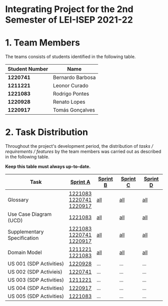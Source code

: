 # Integrating Project for the 2nd Semester of LEI-ISEP 2021-22

# 1. Team Members

The teams consists of students identified in the following table.

| Student Number | Name             |
|----------------|------------------|
| **1220741**    | Bernardo Barbosa |
| **1211221**    | Leonor Curado    |
| **1221083**    | Rodrigo Pontes   |
| **1220928**    | Renato Lopes     |
| **1220917**    | Tomás Gonçalves  |




# 2. Task Distribution ###

Throughout the project's development period, the distribution of _tasks / requirements / features_ by the team members
was carried out as described in the following table.

**Keep this table must always up-to-date.**

| Task                        | [Sprint A](Sprint-A/Sprint-A.md)                                                                                        | [Sprint B](sprintB/Readme.md)                                                              | [Sprint C](sprintC/Readme.md)                                                              | [Sprint D](sprintD/Readme.md)                                                              |
|-----------------------------|-------------------------------------------------------------------------------------------------------------------------|--------------------------------------------------------------------------------------------|--------------------------------------------------------------------------------------------|--------------------------------------------------------------------------------------------|
| Glossary                    | [1221083<br/>1220741<br/>1220917](Sprint-A/global-artifacts/01.requirements-engineering/glossary.md)                    | [all](sprintB/global-artifacts/00.engineering-requirements/glossary.md)                    | [all](sprintC/global-artifacts/00.engineering-requirements/glossary.md)                    | [all](sprintD/global-artifacts/00.engineering-requirements/glossary.md)                    |
| Use Case Diagram (UCD)      | [1221083](Sprint-A/global-artifacts/01.requirements-engineering/use-case-diagram.md)                                    | [all](sprintB/global-artifacts/00.engineering-requirements/use-case-diagram.md)            | [all](sprintC/global-artifacts/00.engineering-requirements/use-case-diagram.md)            | [all](sprintD/global-artifacts/00.engineering-requirements/use-case-diagram.md)            |
| Supplementary Specification | [1221083<br/>1220741<br/>1220917](Sprint-A/global-artifacts/01.requirements-engineering/supplementary-specification.md) | [all](sprintB/global-artifacts/00.engineering-requirements/supplementary-specification.md) | [all](sprintC/global-artifacts/00.engineering-requirements/supplementary-specification.md) | [all](sprintD/global-artifacts/00.engineering-requirements/supplementary-specification.md) |
| Domain Model                | [1211221<br/>1221083](Sprint-A/global-artifacts/02.analysis/project-analysis.md)                                        | [all](sprintB/global-artifacts/01.analysis/analysis.md)                                    | [all](sprintC/global-artifacts/01.analysis/analysis.md)                                    | [all](sprintD/global-artifacts/01.analysis/analysis.md)                                    |
| US 001 (SDP Activities)     | [1220928](Sprint-A/US001/US001-menu.md)                                                                                 | ...                                                                                        | ...                                                                                        | ...                                                                                        |
| US 002 (SDP Activieis)      | [1220741](Sprint-A/US002/US002-menu.md)                                                                                 | ...                                                                                        | ...                                                                                        | ...                                                                                        |
| US 003 (SDP Activities)     | [1211221](Sprint-A/US003/US003-menu.md)                                                                                 | ...                                                                                        | ...                                                                                        | ...                                                                                        |
| US 004 (SDP Activities)     | [1220917](Sprint-A/US004/US004-menu.md)                                                                                 | ...                                                                                        | ...                                                                                        | ...                                                                                        |
| US 005 (SDP Activities)     | [1221083](Sprint-A/US005/US005-menu.md)                                                                                 | ...                                                                                        | ...                                                                                        | ...                                                                                        |

